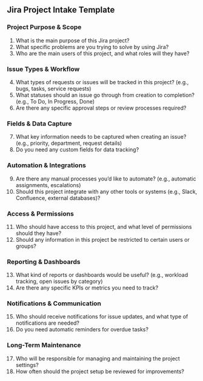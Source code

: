 ## Jira Project Intake Template

### **Project Purpose & Scope**

1. What is the main purpose of this Jira project?
2. What specific problems are you trying to solve by using Jira?
3. Who are the main users of this project, and what roles will they have?

### **Issue Types & Workflow**

4. What types of requests or issues will be tracked in this project? (e.g., bugs, tasks, service requests)
5. What statuses should an issue go through from creation to completion? (e.g., To Do, In Progress, Done)
6. Are there any specific approval steps or review processes required?

### **Fields & Data Capture**

7. What key information needs to be captured when creating an issue? (e.g., priority, department, request details)
8. Do you need any custom fields for data tracking?

### **Automation & Integrations**

9. Are there any manual processes you’d like to automate? (e.g., automatic assignments, escalations)
10. Should this project integrate with any other tools or systems (e.g., Slack, Confluence, external databases)?

### **Access & Permissions**

11. Who should have access to this project, and what level of permissions should they have?
12. Should any information in this project be restricted to certain users or groups?

### **Reporting & Dashboards**

13. What kind of reports or dashboards would be useful? (e.g., workload tracking, open issues by category)
14. Are there any specific KPIs or metrics you need to track?

### **Notifications & Communication**

15. Who should receive notifications for issue updates, and what type of notifications are needed?
16. Do you need automatic reminders for overdue tasks?

### **Long-Term Maintenance**

17. Who will be responsible for managing and maintaining the project settings?
18. How often should the project setup be reviewed for improvements?
